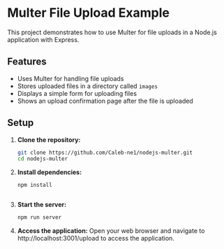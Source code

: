 # Multer File Upload Example

This project demonstrates how to use Multer for file uploads in a Node.js application with Express.

## Features

- Uses Multer for handling file uploads
- Stores uploaded files in a directory called `images`
- Displays a simple form for uploading files
- Shows an upload confirmation page after the file is uploaded

## Setup

1. **Clone the repository:**

   ```bash
   git clone https://github.com/Caleb-ne1/nodejs-multer.git
   cd nodejs-multer


2. **Install dependencies:**
    ```bash
   npm install



3. **Start the server:**
    ```bash
    npm run server

4. **Access the application:**
    Open your web browser and navigate to http://localhost:3001/upload to access the application.
